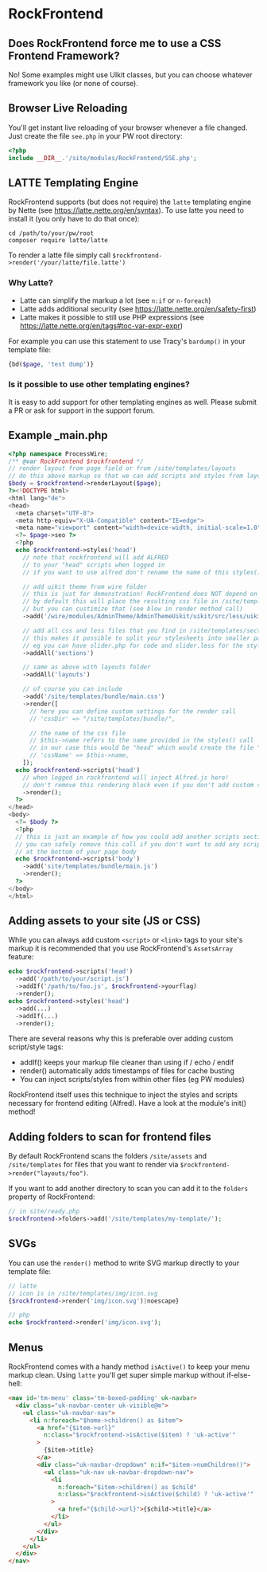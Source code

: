 # RockFrontend

## Does RockFrontend force me to use a CSS Frontend Framework?

No! Some examples might use UIkit classes, but you can choose whatever framework you like (or none of course).

## Browser Live Reloading

You'll get instant live reloading of your browser whenever a file changed. Just create the file `see.php` in your PW root directory:

```php
<?php
include __DIR__.'/site/modules/RockFrontend/SSE.php';
```

## LATTE Templating Engine

RockFrontend supports (but does not require) the `latte` templating engine by Nette (see https://latte.nette.org/en/syntax). To use latte you need to install it (you only have to do that once):

```
cd /path/to/your/pw/root
composer require latte/latte
```

To render a latte file simply call `$rockfrontend->render('/your/latte/file.latte')`

### Why Latte?

* Latte can simplify the markup a lot (see `n:if` or `n-foreach`)
* Latte adds additional security (see https://latte.nette.org/en/safety-first)
* Latte makes it possible to still use PHP expressions (see https://latte.nette.org/en/tags#toc-var-expr-expr)

For example you can use this statement to use Tracy's `bardump()` in your template file:

```php
{bd($page, 'test dump')}
```

### Is it possible to use other templating engines?

It is easy to add support for other templating engines as well. Please submit a PR or ask for support in the support forum.

## Example _main.php

```php
<?php namespace ProcessWire;
/** @var RockFrontend $rockfrontend */
// render layout from page field or from /site/templates/layouts
// do this above markup so that we can add scripts and styles from layout files
$body = $rockfrontend->renderLayout($page);
?><!DOCTYPE html>
<html lang="de">
<head>
  <meta charset="UTF-8">
  <meta http-equiv="X-UA-Compatible" content="IE=edge">
  <meta name="viewport" content="width=device-width, initial-scale=1.0">
  <?= $page->seo ?>
  <?php
  echo $rockfrontend->styles('head')
    // note that rockfrontend will add ALFRED
    // to your "head" scripts when logged in
    // if you want to use alfred don't rename the name of this styles() call

    // add uikit theme from wire folder
    // this is just for demonstration! RockFrontend does NOT depend on UIkit!
    // by default this will place the resulting css file in /site/templates
    // but you can custimize that (see blow in render method call)
    ->add('/wire/modules/AdminTheme/AdminThemeUikit/uikit/src/less/uikit.theme.less')

    // add all css and less files that you find in /site/templates/sections
    // this makes it possible to split your stylesheets into smaller parts
    // eg you can have slider.php for code and slider.less for the styling
    ->addAll('sections')

    // same as above with layouts folder
    ->addAll('layouts')

    // of course you can include
    ->add('/site/templates/bundle/main.css')
    ->render([
      // here you can define custom settings for the render call
      // 'cssDir' => "/site/templates/bundle/",

      // the name of the css file
      // $this->name refers to the name provided in the styles() call
      // in our case this would be "head" which would create the file "head.css"
      // 'cssName' => $this->name,
    ]);
  echo $rockfrontend->scripts('head')
    // when logged in rockfrontend will inject Alfred.js here!
    // don't remove this rendering block even if you don't add custom scripts
    ->render();
  ?>
</head>
<body>
  <?= $body ?>
  <?php
  // this is just an example of how you could add another scripts section
  // you can safely remove this call if you don't want to add any scripts
  // at the bottom of your page body
  echo $rockfrontend->scripts('body')
    ->add('site/templates/bundle/main.js')
    ->render();
  ?>
</body>
</html>
```

## Adding assets to your site (JS or CSS)

While you can always add custom `<script>` or `<link>` tags to your site's markup it is recommended that you use RockFrontend's `AssetsArray` feature:

```php
echo $rockfrontend->scripts('head')
  ->add('/path/to/your/script.js')
  ->addIf('/path/to/foo.js', $rockfrontend->yourflag)
  ->render();
echo $rockfrontend->styles('head')
  ->add(...)
  ->addIf(...)
  ->render();
```

There are several reasons why this is preferable over adding custom script/style tags:

* addIf() keeps your markup file cleaner than using if / echo / endif
* render() automatically adds timestamps of files for cache busting
* You can inject scripts/styles from within other files (eg PW modules)

RockFrontend itself uses this technique to inject the styles and scripts necessary for frontend editing (Alfred). Have a look at the module's init() method!

## Adding folders to scan for frontend files

By default RockFrontend scans the folders `/site/assets` and `/site/templates` for files that you want to render via `$rockfrontend->render("layouts/foo")`.

If you want to add another directory to scan you can add it to the `folders` property of RockFrontend:

```php
// in site/ready.php
$rockfrontend->folders->add('/site/templates/my-template/');
```

## SVGs

You can use the `render()` method to write SVG markup directly to your template file:

```php
// latte
// icon is in /site/templates/img/icon.svg
{$rockfrontend->render('img/icon.svg')|noescape}

// php
echo $rockfrontend->render('img/icon.svg');
```

## Menus

RockFrontend comes with a handy method `isActive()` to keep your menu markup clean. Using `latte` you'll get super simple markup without if-else-hell:

```html
<nav id='tm-menu' class='tm-boxed-padding' uk-navbar>
  <div class="uk-navbar-center uk-visible@m">
    <ul class="uk-navbar-nav">
      <li n:foreach="$home->children() as $item">
        <a href="{$item->url}"
          n:class="$rockfrontend->isActive($item) ? 'uk-active'"
        >
          {$item->title}
        </a>
        <div class="uk-navbar-dropdown" n:if="$item->numChildren()">
          <ul class="uk-nav uk-navbar-dropdown-nav">
            <li
              n:foreach="$item->children() as $child"
              n:class="$rockfrontend->isActive($child) ? 'uk-active'"
            >
              <a href="{$child->url}">{$child->title}</a>
            </li>
          </ul>
        </div>
      </li>
    </ul>
  </div>
</nav>
